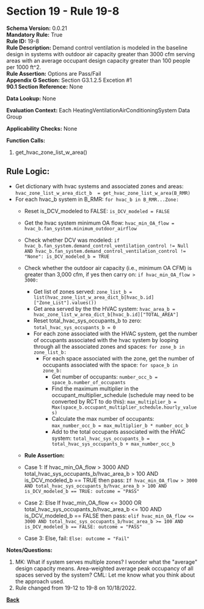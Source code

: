 # Section 19 - Rule 19-8        
**Schema Version:** 0.0.21  
**Mandatory Rule:** True  
**Rule ID:** 19-8         
**Rule Description:** Demand control ventilation is modeled in the baseline design in systems with outdoor air capacity greater than 3000 cfm serving areas with an average occupant design capacity greater than 100 people per 1000 ft^2.     
**Rule Assertion:** Options are Pass/Fail     
**Appendix G Section:** Section G3.1.2.5 Excetion #1      
**90.1 Section Reference:** None  

**Data Lookup:** None  

**Evaluation Context:** Each HeatingVentilationAirConditioningSystem Data Group  

**Applicability Checks:** None  

**Function Calls:**  
1. get_hvac_zone_list_w_area()  


## Rule Logic:  
- Get dictionary with hvac systems and associated zones and areas: `hvac_zone_list_w_area_dict_b  = get_hvac_zone_list_w_area(B_RMR)`  
- For each hvac_b system in B_RMR: `for hvac_b in B_RMR...Zone:`  
    - Reset is_DCV_modeled to FALSE: `is_DCV_modeled = FALSE`  
    - Get the hvac system minimum OA flow: `hvac_min_OA_flow = hvac_b.fan_system.minimum_outdoor_airflow`  
    - Check whether DCV was modeled: `if hvac_b.fan_system.demand_control_ventilation_control != Null AND hvac_b.fan_system.demand_control_ventilation_control != "None": is_DCV_modeled_b = TRUE`  
    - Check whether the outdoor air capacity (i.e., minimum OA CFM) is greater than 3,000 cfm, if yes then carry on: `if hvac_min_OA_flow > 3000:`  
        - Get list of zones served: `zone_list_b = list(hvac_zone_list_w_area_dict_b[hvac_b.id]["Zone_List"].values())`  
        - Get area served by the the HVAC system: `hvac_area_b = hvac_zone_list_w_area_dict_b[hvac_b.id]["TOTAL_AREA"]`  
        - Reset total_hvac_sys_occupants_b to zero: `total_hvac_sys_occupants_b = 0`  
        - For each zone associated with the HVAC system, get the number of occupants associated with the hvac system by looping through all the associated zones and spaces: `for zone_b in zone_list_b:`         
            - For each space associated with the zone, get the number of occupants associated with the space: `for space_b in zone_b:`  
                - Get number of occupants: `number_occ_b = space_b.number_of_occupants`  
                - Find the maximum multiplier in the occupant_multiplier_schedule (schedule may need to be converted by RCT to do this): `max_multiplier_b = Max(space_b.occupant_multiplier_schedule.hourly_values)`  
                - Calculate the max number of occupants: `max_number_occ_b = max_multiplier_b * number_occ_b`  
                - Add to the total occupants associated with the HVAC system: `total_hvac_sys_occupants_b = total_hvac_sys_occupants_b + max_number_occ_b`  

    - **Rule Assertion:** 
    - Case 1: If hvac_min_OA_flow > 3000 AND total_hvac_sys_occupants_b/hvac_area_b > 100 AND is_DCV_modeled_b == TRUE then pass: `If hvac_min_OA_flow > 3000 AND total_hvac_sys_occupants_b/hvac_area_b > 100 AND is_DCV_modeled_b == TRUE: outcome = "PASS"`  
    - Case 2: Else If hvac_min_OA_flow <= 3000 OR total_hvac_sys_occupants_b/hvac_area_b <= 100 AND is_DCV_modeled_b == FALSE then pass: `elif hvac_min_OA_flow <= 3000 AND total_hvac_sys_occupants_b/hvac_area_b >= 100 AND is_DCV_modeled_b == FALSE: outcome = "PASS"`
    - Case 3: Else, fail: `Else: outcome = "Fail"`  


**Notes/Questions:**  
1. MK: What if system serves multiple zones? I wonder what the "average" design capacity means. Area-weighted average peak occupancy of all spaces served by the system? CML: Let me know what you think about the approach used.
2. Rule changed from 19-12 to 19-8 on 10/18/2022.

**[Back](_toc.md)**